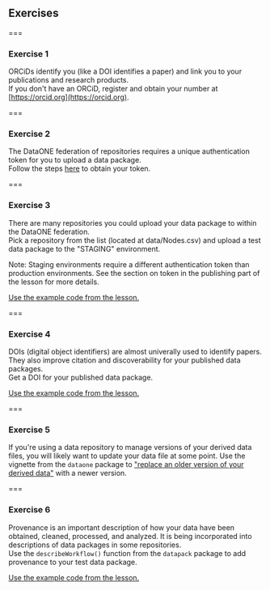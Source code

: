 ---
---

## Exercises

===

### Exercise 1 

ORCiDs identify you (like a DOI identifies a paper) and link you to your publications and research products.  
If you don't have an ORCiD, register and obtain your number at  [https://orcid.org](https://orcid.org).

===

### Exercise 2

The DataONE federation of repositories requires a unique authentication token for you to upload a data package.  
Follow the steps [here](https://github.com/DataONEorg/rdataone/blob/master/vignettes/v02-dataone-federation.Rmd) to obtain your token.  

===

### Exercise 3

There are many repositories you could upload your data package to within the DataONE federation.  
Pick a repository from the list (located at data/Nodes.csv) and upload a test data package to the "STAGING" environment.   

Note: Staging environments require a different authentication token than production environments.  See the section on token in the publishing part of the lesson for more details.  

[Use the example code from the lesson.](#upload-data-package)

===

### Exercise 4

DOIs (digital object identifiers) are almost univerally used to identify papers.  They also improve citation and discoverability for your published data packages.  
Get a DOI for your published data package.  

[Use the example code from the lesson.](#citation)

===

### Exercise 5

If you're using a data repository to manage versions of your derived data files, you will likely want to update your data file at some point.  Use the vignette from the `dataone` package to ["replace an older version of your derived data"](https://github.com/DataONEorg/rdataone/blob/master/vignettes/upload-data.Rmd) with a newer version.  

===

### Exercise 6

Provenance is an important description of how your data have been obtained, cleaned, processed, and analyzed.  It is being incorporated into descriptions of data packages in some repositories.  
Use the `describeWorkflow()` function from the `datapack` package to add provenance to your test data package.  

[Use the example code from the lesson.](#adding-provenance-to-your-data-package)


